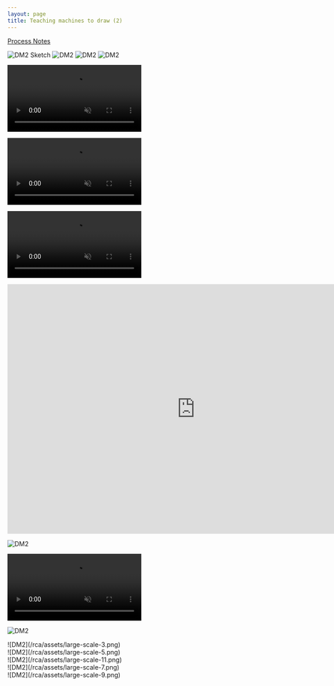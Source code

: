 ```yaml
---
layout: page
title: Teaching machines to draw (2)
---
```


[Process Notes](http://www.maxkoehler.com/2017/teaching-machines-to-draw/)

![DM2 Sketch](/rca/assets/dm2-sketch.jpg)
![DM2](/rca/assets/dm2-1.jpg)
![DM2](/rca/assets/dm2-4.jpg)
![DM2](/rca/assets/dm2-laptop.jpg)

<video playsinline muted loop controls='false' autoplay src='/rca/assets/machine-2-control.mp4'></video>

<video playsinline muted loop controls='false' autoplay src='/rca/assets/machine-2.mp4'></video>

<video playsinline muted loop controls autoplay src='/rca/assets/dm2-hands.mp4'></video>
<iframe src="https://player.vimeo.com/video/256795786" width="840" height="560" frameborder="0" webkitallowfullscreen mozallowfullscreen allowfullscreen></iframe>

![DM2](/rca/assets/dm2-2.jpg)

<video playsinline muted loop controls autoplay src='/rca/assets/machine-2-showTrim.mp4'></video>

![DM2](/rca/assets/dm2-mockup.png)

<div class='gallery' markdown='1'>
![DM2](/rca/assets/large-scale-3.png)
</div>
<div class='gallery' markdown='1'>
![DM2](/rca/assets/large-scale-5.png)
</div>
<div class='gallery' markdown='1'>
![DM2](/rca/assets/large-scale-11.png)
</div>
<div class='gallery' markdown='1'>
![DM2](/rca/assets/large-scale-7.png)
</div>
<div class='gallery' markdown='1'>
![DM2](/rca/assets/large-scale-9.png)
</div>